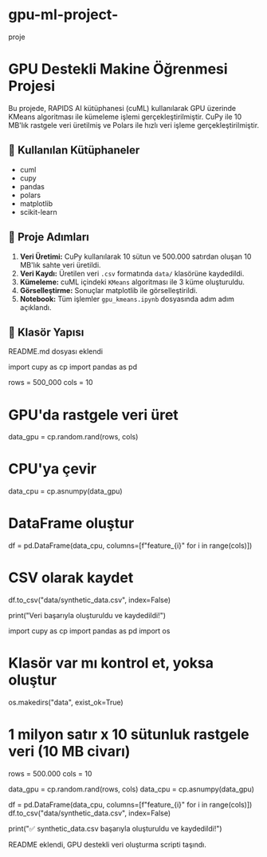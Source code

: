 # gpu-ml-project-
proje
# GPU Destekli Makine Öğrenmesi Projesi

Bu projede, RAPIDS AI kütüphanesi (cuML) kullanılarak GPU üzerinde KMeans algoritması ile kümeleme işlemi gerçekleştirilmiştir. CuPy ile 10 MB'lık rastgele veri üretilmiş ve Polars ile hızlı veri işleme gerçekleştirilmiştir.

## 🚀 Kullanılan Kütüphaneler

- cuml
- cupy
- pandas
- polars
- matplotlib
- scikit-learn

## 🧠 Proje Adımları

1. **Veri Üretimi:** CuPy kullanılarak 10 sütun ve 500.000 satırdan oluşan 10 MB'lık sahte veri üretildi.
2. **Veri Kaydı:** Üretilen veri `.csv` formatında `data/` klasörüne kaydedildi.
3. **Kümeleme:** cuML içindeki `KMeans` algoritması ile 3 küme oluşturuldu.
4. **Görselleştirme:** Sonuçlar matplotlib ile görselleştirildi.
5. **Notebook:** Tüm işlemler `gpu_kmeans.ipynb` dosyasında adım adım açıklandı.

## 📁 Klasör Yapısı

README.md dosyası eklendi

import cupy as cp
import pandas as pd

rows = 500_000
cols = 10

# GPU'da rastgele veri üret
data_gpu = cp.random.rand(rows, cols)

# CPU'ya çevir
data_cpu = cp.asnumpy(data_gpu)

# DataFrame oluştur
df = pd.DataFrame(data_cpu, columns=[f"feature_{i}" for i in range(cols)])

# CSV olarak kaydet
df.to_csv("data/synthetic_data.csv", index=False)

print("Veri başarıyla oluşturuldu ve kaydedildi!")

import cupy as cp
import pandas as pd
import os

# Klasör var mı kontrol et, yoksa oluştur
os.makedirs("data", exist_ok=True)

# 1 milyon satır x 10 sütunluk rastgele veri (10 MB civarı)
rows = 500.000
cols = 10

data_gpu = cp.random.rand(rows, cols)
data_cpu = cp.asnumpy(data_gpu)

df = pd.DataFrame(data_cpu, columns=[f"feature_{i}" for i in range(cols)])
df.to_csv("data/synthetic_data.csv", index=False)

print("✅ synthetic_data.csv başarıyla oluşturuldu ve kaydedildi!")

README eklendi, GPU destekli veri oluşturma scripti taşındı.
